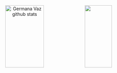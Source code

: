
##

<div align="center">  
  <img width="49%" height="195px" src="https://github-readme-stats.vercel.app/api?username=germanavaz&show_icons=true&count_private=true&hide_border=true&title_color=5a7f7e&icon_color=5a7f7e&text_color=c9d1d9&bg_color=0d1117" alt="Germana Vaz github stats" /> 
  <img width="41%" height="195px" src="https://github-readme-stats.vercel.app/api/top-langs/?username=germanavaz&layout=compact&hide_border=true&title_color=5a7f7e&text_color=5a7f7e&bg_color=0d1117" />
</div>

